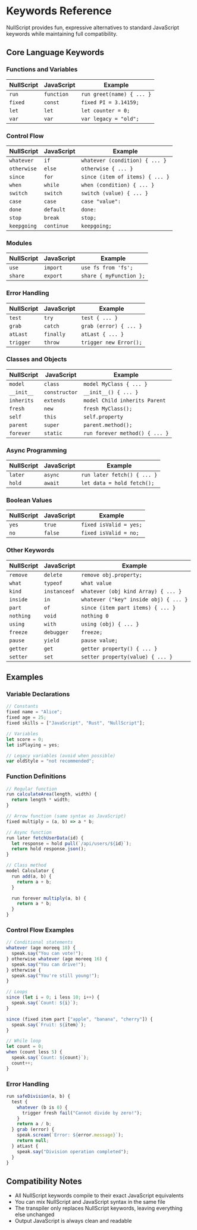 # Keywords Reference

NullScript provides fun, expressive alternatives to standard JavaScript keywords while maintaining full compatibility.

## Core Language Keywords

### Functions and Variables

| NullScript | JavaScript | Example                   |
| ---------- | ---------- | ------------------------- |
| `run`      | `function` | `run greet(name) { ... }` |
| `fixed`    | `const`    | `fixed PI = 3.14159;`     |
| `let`      | `let`      | `let counter = 0;`        |
| `var`      | `var`      | `var legacy = "old";`     |

### Control Flow

| NullScript  | JavaScript | Example                         |
| ----------- | ---------- | ------------------------------- |
| `whatever`  | `if`       | `whatever (condition) { ... }`  |
| `otherwise` | `else`     | `otherwise { ... }`             |
| `since`     | `for`      | `since (item of items) { ... }` |
| `when`      | `while`    | `when (condition) { ... }`      |
| `switch`    | `switch`   | `switch (value) { ... }`        |
| `case`      | `case`     | `case "value":`                 |
| `done`      | `default`  | `done:`                         |
| `stop`      | `break`    | `stop;`                         |
| `keepgoing` | `continue` | `keepgoing;`                    |

### Modules

| NullScript | JavaScript | Example                 |
| ---------- | ---------- | ----------------------- |
| `use`      | `import`   | `use fs from 'fs';`     |
| `share`    | `export`   | `share { myFunction };` |

### Error Handling

| NullScript | JavaScript | Example                |
| ---------- | ---------- | ---------------------- |
| `test`     | `try`      | `test { ... }`         |
| `grab`     | `catch`    | `grab (error) { ... }` |
| `atLast`   | `finally`  | `atLast { ... }`       |
| `trigger`  | `throw`    | `trigger new Error();` |

### Classes and Objects

| NullScript | JavaScript    | Example                        |
| ---------- | ------------- | ------------------------------ |
| `model`    | `class`       | `model MyClass { ... }`        |
| `__init__` | `constructor` | `__init__() { ... }`           |
| `inherits` | `extends`     | `model Child inherits Parent`  |
| `fresh`    | `new`         | `fresh MyClass();`             |
| `self`     | `this`        | `self.property`                |
| `parent`   | `super`       | `parent.method();`             |
| `forever`  | `static`      | `run forever method() { ... }` |

### Async Programming

| NullScript | JavaScript | Example                     |
| ---------- | ---------- | --------------------------- |
| `later`    | `async`    | `run later fetch() { ... }` |
| `hold`     | `await`    | `let data = hold fetch();`  |

### Boolean Values

| NullScript | JavaScript | Example                |
| ---------- | ---------- | ---------------------- |
| `yes`      | `true`     | `fixed isValid = yes;` |
| `no`       | `false`    | `fixed isValid = no;`  |

### Other Keywords

| NullScript | JavaScript   | Example                               |
| ---------- | ------------ | ------------------------------------- |
| `remove`   | `delete`     | `remove obj.property;`                |
| `what`     | `typeof`     | `what value`                          |
| `kind`     | `instanceof` | `whatever (obj kind Array) { ... }`   |
| `inside`   | `in`         | `whatever ("key" inside obj) { ... }` |
| `part`     | `of`         | `since (item part items) { ... }`     |
| `nothing`  | `void`       | `nothing 0`                           |
| `using`    | `with`       | `using (obj) { ... }`                 |
| `freeze`   | `debugger`   | `freeze;`                             |
| `pause`    | `yield`      | `pause value;`                        |
| `getter`   | `get`        | `getter property() { ... }`           |
| `setter`   | `set`        | `setter property(value) { ... }`      |

## Examples

### Variable Declarations

```javascript
// Constants
fixed name = "Alice";
fixed age = 25;
fixed skills = ["JavaScript", "Rust", "NullScript"];

// Variables
let score = 0;
let isPlaying = yes;

// Legacy variables (avoid when possible)
var oldStyle = "not recommended";
```

### Function Definitions

```javascript
// Regular function
run calculateArea(length, width) {
  return length * width;
}

// Arrow function (same syntax as JavaScript)
fixed multiply = (a, b) => a * b;

// Async function
run later fetchUserData(id) {
  let response = hold pull(`/api/users/${id}`);
  return hold response.json();
}

// Class method
model Calculator {
  run add(a, b) {
    return a + b;
  }

  run forever multiply(a, b) {
    return a * b;
  }
}
```

### Control Flow Examples

```javascript
// Conditional statements
whatever (age moreeq 18) {
  speak.say("You can vote!");
} otherwise whatever (age moreeq 16) {
  speak.say("You can drive!");
} otherwise {
  speak.say("You're still young!");
}

// Loops
since (let i = 0; i less 10; i++) {
  speak.say(`Count: ${i}`);
}

since (fixed item part ["apple", "banana", "cherry"]) {
  speak.say(`Fruit: ${item}`);
}

// While loop
let count = 0;
when (count less 5) {
  speak.say(`Count: ${count}`);
  count++;
}
```

### Error Handling

```javascript
run safeDivision(a, b) {
  test {
    whatever (b is 0) {
      trigger fresh fail("Cannot divide by zero!");
    }
    return a / b;
  } grab (error) {
    speak.scream(`Error: ${error.message}`);
    return null;
  } atLast {
    speak.say("Division operation completed");
  }
}
```

## Compatibility Notes

- All NullScript keywords compile to their exact JavaScript equivalents
- You can mix NullScript and JavaScript syntax in the same file
- The transpiler only replaces NullScript keywords, leaving everything else unchanged
- Output JavaScript is always clean and readable
